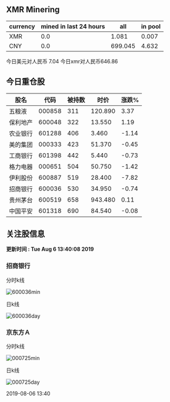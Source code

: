 ## XMR Minering

|currency|mined in last 24 hours|all|in pool|
|---|---|---|---|
|XMR|0.0|1.081|0.007|
|CNY|0.0|699.045|4.632|

今日美元对人民币 7.04	今日xmr对人民币646.86


## 今日重仓股 

|股名|代码|被持数|时价|涨跌%|
|---|---|---|---|---|
|五粮液|000858|311|120.890|3.37|
|保利地产|600048|322|13.550|1.19|
|农业银行|601288|406|3.460|-1.14|
|美的集团|000333|423|51.370|-0.45|
|工商银行|601398|442|5.440|-0.73|
|格力电器|000651|504|50.750|-1.42|
|伊利股份|600887|519|28.400|-7.82|
|招商银行|600036|530|34.950|-0.74|
|贵州茅台|600519|658|943.480|0.11|
|中国平安|601318|690|84.540|-0.08|

## 关注股信息
**更新时间 : Tue Aug  6 13:40:08 2019**
### 招商银行 
分时k线

![600036min](http://image.sinajs.cn/newchart/min/n/sh600036.gif)

日k线

![600036day](http://image.sinajs.cn/newchart/daily/n/sh600036.gif)

### 京东方Ａ 
分时k线

![000725min](http://image.sinajs.cn/newchart/min/n/sz000725.gif)

日k线

![000725day](http://image.sinajs.cn/newchart/daily/n/sz000725.gif)

2019-08-06 13:40